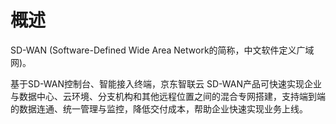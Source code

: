 # 概述 
      
SD-WAN (Software-Defined Wide Area Network的简称，中文软件定义广域网)。

基于SD-WAN控制台、智能接入终端，京东智联云 SD-WAN产品可快速实现企业与数据中心、云环境、分支机构和其他远程位置之间的混合专网搭建，支持端到端的数据连通、统一管理与监控，降低交付成本，帮助企业快速实现业务上线。
